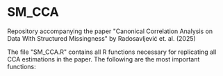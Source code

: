 # SM_CCA
Repository accompanying the paper "Canonical Correlation Analysis on Data With Structured Missingness" by Radosavljević et. al. (2025)

The file "SM_CCA.R" contains all R functions necessary for replicating all CCA estimations in the paper. The following are the most important functions:


